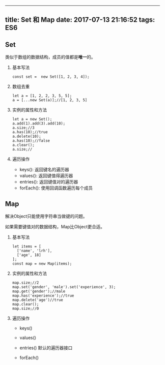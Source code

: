 
---
title: Set 和 Map
date: 2017-07-13 21:16:52
tags: ES6
---



## Set

类似于数组的数据结构，成员的值都是**唯一**的。

<!--more-->

1. 基本写法

   ```	
   const set =  new Set([1, 2, 3, 4]);

   ```

2. 数组去重

   ```
   let a = [1, 2, 2, 3, 5, 5];
   a = [...new Set(a)];//[1, 2, 3, 5]

   ```

3. 实例的属性和方法

   ```
   let a = new Set();
   a.add(1).add(3).add(10);
   a.size;//3
   a.has(10);//true
   a.delete(10);
   a.has(10);//false
   a.clear();
   a.size;//

   ```

4. 遍历操作

   * keys(): 返回键名的遍历器
   * values(): 返回键值得遍历器
   * entries(): 返回键值对的遍历器
   * forEach(): 使用回调函数遍历每个成员



## Map

解决Object只能使用字符串当做键的问题。

如果需要键值对的数据结构，Map比Object更合适。

1. 基本写法

   ```
   let items = [
     ['name', 'lrh'],
     ['age', 18]
   ];
   const map = new Map(items);

   ```

2. 实例的属性和方法

   ```
   map.size;//2
   map.set('gender', 'male').set('experience', 3);
   map.get('gender');//male
   map.has('experience');//true
   map.delete('age')//true
   map.clear();
   map.size;//0

   ```

3. 遍历操作

   * keys()

   * values()

   * entries() 默认的遍历器接口

   * forEach()

     ​